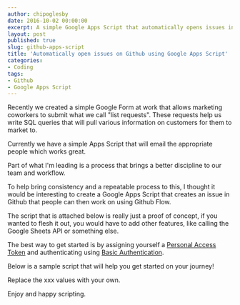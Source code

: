 ```yaml
---
author: chipoglesby
date: 2016-10-02 00:00:00
excerpt: A simple Google Apps Script that automatically opens issues in a Github repo.
layout: post
published: true
slug: github-apps-script
title: 'Automatically open issues on Github using Google Apps Script'
categories:
- Coding
tags:
- Github
- Google Apps Script
---
```


Recently we created a simple Google Form at work that allows marketing
coworkers to submit what we call "list requests". These requests help us write
SQL queries that will pull various information on customers for them to market to.

Currently we have a simple Apps Script that will email the appropriate people
which works great.

Part of what I'm leading is a process that brings a better discipline to our
team and workflow.

To help bring consistency and a repeatable process to this, I thought it would
be interesting to create a Google Apps Script that creates an issue in Github
that people can then work on using Github Flow.

The script that is attached below is really just a proof of concept, if you
wanted to flesh it out, you would have to add other features, like calling the
Google Sheets API or something else.

The best way to get started is by assigning yourself a
[Personal Access Token](https://github.com/blog/1509-personal-api-tokens) and
authenticating using
[Basic Authentication](https://developer.github.com/v3/auth/#basic-authentication).

Below is a sample script that will help you get started on your journey!

Replace the xxx values with your own.

Enjoy and happy scripting.

<script src="https://gist.github.com/chipoglesby/d8560717a86011d4e0493c14e00487bb.js"></script>
